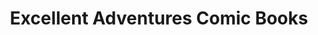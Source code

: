 ---
title: "Excellent Adventures Comic Books"
url: /ballston-spa/excellent-adventures-comic-books/
shop: Sammler
---